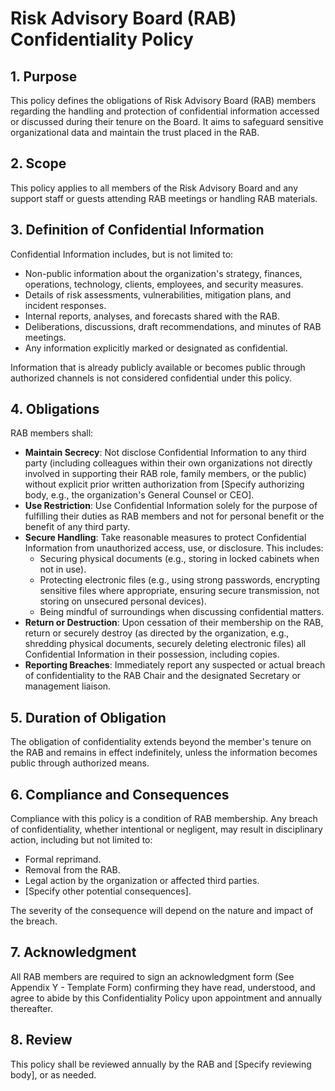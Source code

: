 # Risk Advisory Board (RAB) Confidentiality Policy

## 1. Purpose

This policy defines the obligations of Risk Advisory Board (RAB) members regarding the handling and protection of confidential information accessed or discussed during their tenure on the Board. It aims to safeguard sensitive organizational data and maintain the trust placed in the RAB.

## 2. Scope

This policy applies to all members of the Risk Advisory Board and any support staff or guests attending RAB meetings or handling RAB materials.

## 3. Definition of Confidential Information

Confidential Information includes, but is not limited to:
- Non-public information about the organization's strategy, finances, operations, technology, clients, employees, and security measures.
- Details of risk assessments, vulnerabilities, mitigation plans, and incident responses.
- Internal reports, analyses, and forecasts shared with the RAB.
- Deliberations, discussions, draft recommendations, and minutes of RAB meetings.
- Any information explicitly marked or designated as confidential.

Information that is already publicly available or becomes public through authorized channels is not considered confidential under this policy.

## 4. Obligations

RAB members shall:
- **Maintain Secrecy**: Not disclose Confidential Information to any third party (including colleagues within their own organizations not directly involved in supporting their RAB role, family members, or the public) without explicit prior written authorization from [Specify authorizing body, e.g., the organization's General Counsel or CEO].
- **Use Restriction**: Use Confidential Information solely for the purpose of fulfilling their duties as RAB members and not for personal benefit or the benefit of any third party.
- **Secure Handling**: Take reasonable measures to protect Confidential Information from unauthorized access, use, or disclosure. This includes:
    - Securing physical documents (e.g., storing in locked cabinets when not in use).
    - Protecting electronic files (e.g., using strong passwords, encrypting sensitive files where appropriate, ensuring secure transmission, not storing on unsecured personal devices).
    - Being mindful of surroundings when discussing confidential matters.
- **Return or Destruction**: Upon cessation of their membership on the RAB, return or securely destroy (as directed by the organization, e.g., shredding physical documents, securely deleting electronic files) all Confidential Information in their possession, including copies.
- **Reporting Breaches**: Immediately report any suspected or actual breach of confidentiality to the RAB Chair and the designated Secretary or management liaison.

## 5. Duration of Obligation

The obligation of confidentiality extends beyond the member's tenure on the RAB and remains in effect indefinitely, unless the information becomes public through authorized means.

## 6. Compliance and Consequences

Compliance with this policy is a condition of RAB membership. Any breach of confidentiality, whether intentional or negligent, may result in disciplinary action, including but not limited to:
- Formal reprimand.
- Removal from the RAB.
- Legal action by the organization or affected third parties.
- [Specify other potential consequences].

The severity of the consequence will depend on the nature and impact of the breach.

## 7. Acknowledgment

All RAB members are required to sign an acknowledgment form (See Appendix Y - Template Form) confirming they have read, understood, and agree to abide by this Confidentiality Policy upon appointment and annually thereafter.

## 8. Review

This policy shall be reviewed annually by the RAB and [Specify reviewing body], or as needed. 
